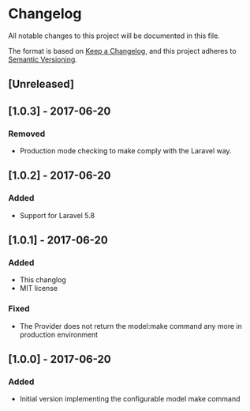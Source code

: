 # Changelog
All notable changes to this project will be documented in this file.

The format is based on [Keep a Changelog](https://keepachangelog.com/en/1.0.0/),
and this project adheres to [Semantic Versioning](https://semver.org/spec/v2.0.0.html).

## [Unreleased]

## [1.0.3] - 2017-06-20
### Removed
- Production mode checking to make comply with the Laravel way.

## [1.0.2] - 2017-06-20
### Added
- Support for Laravel 5.8

## [1.0.1] - 2017-06-20
### Added
- This changlog
- MIT license

### Fixed
- The Provider does not return the model:make command any more in production environment

## [1.0.0] - 2017-06-20
### Added
- Initial version implementing the configurable model make command
